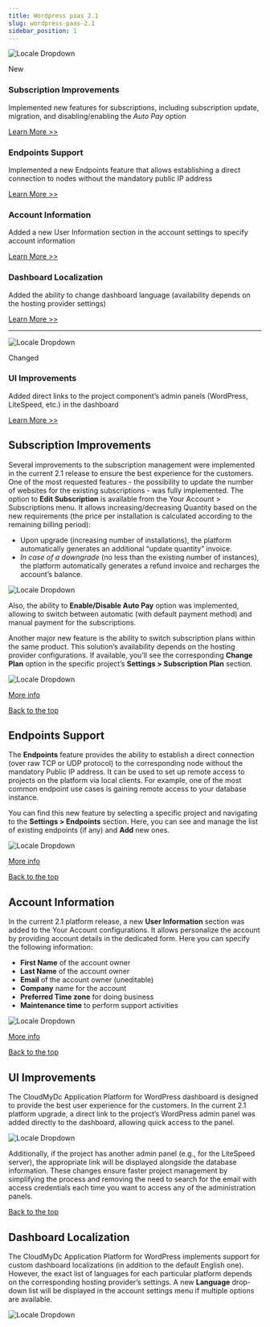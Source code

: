 ```yaml
---
title: Wordpress paas 2.1
slug: wordpress-paas-2.1
sidebar_position: 1
---
```


<div style={{
        display: 'flex',
        padding: '10px 0 10px 0',
    }}>
    <div style={{
        width: '20%',
        display: 'flex',
        flexDirection: 'column',
        alignItems: 'center',
        padding: '20px',
        justifyContent: 'flex-start',
    }}>

![Locale Dropdown](./img/WordPressPaaS2.1/download.png)

New

</div>
    <div>
        <div style={{
            background: '#e4ffee',
            padding: '20px',
            margin: '10px 0',
        }}>
            <h3 style={{
                fontSize: '23px',
                fontWeight: '500',
        }}>Subscription Improvements</h3>
            <p>Implemented new features for subscriptions, including subscription update, migration, and disabling/enabling the <i>Auto Pay</i> option</p>
            <div style={{
            display: 'flex',
            flexDirection: 'row-reverse',
        }}>
                <a href="/">
                    Learn More >>
                </a>
            </div>
        </div>
        <div style={{
            background: '#e4ffee',
            padding: '20px',
            margin: '10px 0',
        }}>
            <h3 style={{
                fontSize: '23px',
                fontWeight: '500',
        }}>Endpoints Support</h3>
            <p>Implemented a new Endpoints feature that allows establishing a direct connection to nodes without the mandatory public IP address</p>
            <div style={{
            display: 'flex',
            flexDirection: 'row-reverse',
        }}>
                <a href="/">
                    Learn More >>
                </a>
            </div>
        </div>
        <div style={{
            background: '#e4ffee',
            padding: '20px',
            margin: '10px 0',
        }}>
            <h3 style={{
                fontSize: '23px',
                fontWeight: '500',
        }}>Account Information</h3>
            <p>Added a new User Information section in the account settings to specify account information</p>
            <div style={{
            display: 'flex',
            flexDirection: 'row-reverse',
        }}>
                <a href="/">
                    Learn More >>
                </a>
            </div>
        </div>
        <div style={{
            background: '#e4ffee',
            padding: '20px',
            margin: '10px 0',
        }}>
            <h3 style={{
                fontSize: '23px',
                fontWeight: '500',
        }}>Dashboard Localization</h3>
            <p>Added the ability to change dashboard language (availability depends on the hosting provider settings)</p>
            <div style={{
            display: 'flex',
            flexDirection: 'row-reverse',
        }}>
                <a href="/">
                    Learn More >>
                </a>
            </div>
        </div>
    </div>

</div>

<hr/>

<div style={{
        display: 'flex',
        padding: '10px 0 10px 0',
    }}>
    <div style={{
        width: '20%',
        display: 'flex',
        flexDirection: 'column',
        alignItems: 'center',
        padding: '20px',
        justifyContent: 'flex-start',
    }}>

![Locale Dropdown](./img/WordPressPaaS2.1/download1.png)

Changed

</div>
    <div>
        <div style={{
            background: '#def6ff',
            padding: '20px',
            margin: '10px 0',
        }}>
            <h3 style={{
                fontSize: '23px',
                fontWeight: '500',
        }}>UI Improvements</h3>
            <p>Added direct links to the project component’s admin panels (WordPress, LiteSpeed, etc.) in the dashboard</p>
            <div style={{
            display: 'flex',
            flexDirection: 'row-reverse',
        }}>
                <a href="/">
                    Learn More >>
                </a>
            </div>
        </div>
    </div>

</div>

## Subscription Improvements

Several improvements to the subscription management were implemented in the current 2.1 release to ensure the best experience for the customers. One of the most requested features - the possibility to update the number of websites for the existing subscriptions - was fully implemented. The option to **Edit Subscription** is available from the Your Account > Subscriptions menu. It allows increasing/decreasing Quantity based on the new requirements (the price per installation is calculated according to the remaining billing period):

- Upon upgrade (increasing number of installations), the platform automatically generates an additional “update quantity” invoice.
- _In case of a downgrade_ (no less than the existing number of instances), the platform automatically generates a refund invoice and recharges the account’s balance.

<div style={{
    display:'flex',
    justifyContent: 'center',
    margin: '0 0 1rem 0'
}}>

![Locale Dropdown](./img/WordPressPaaS2.1/01-managing-account-subscriptions.png)

</div>

Also, the ability to **Enable/Disable Auto Pay** option was implemented, allowing to switch between automatic (with default payment method) and manual payment for the subscriptions.

Another major new feature is the ability to switch subscription plans within the same product. This solution’s availability depends on the hosting provider configurations. If available, you’ll see the corresponding **Change Plan** option in the specific project’s **Settings > Subscription Plan** section.

<div style={{
    display:'flex',
    justifyContent: 'center',
    margin: '0 0 1rem 0'
}}>

![Locale Dropdown](./img/WordPressPaaS2.1/02-changing-project-subscription-plan.png)

</div>

[More info](/docs/Wordpress%20as%20a%20Service/WordPress%20Dashboard/WordPress%20Dashboard%20Overview)

<div style={{
        display: 'flex',
        flexDirection: 'row-reverse',
        padding: '10px 0',
    }}>
    <a href="http://localhost:3000/docs/platform-overview/release-notes/release-notes-8.3#CloudMyDc-application-platform-83">
        Back to the top
    </a>
</div>

## Endpoints Support

The **Endpoints** feature provides the ability to establish a direct connection (over raw TCP or UDP protocol) to the corresponding node without the mandatory Public IP address. It can be used to set up remote access to projects on the platform via local clients. For example, one of the most common endpoint use cases is gaining remote access to your database instance.

You can find this new feature by selecting a specific project and navigating to the **Settings > Endpoints** section. Here, you can see and manage the list of existing endpoints (if any) and **Add** new ones.

<div style={{
    display:'flex',
    justifyContent: 'center',
    margin: '0 0 1rem 0'
}}>

![Locale Dropdown](./img/WordPressPaaS2.1/03-project-endpoints.png)

</div>

[More info](/docs/Wordpress%20as%20a%20Service/WordPress%20Dashboard/WordPress%20Project%20Management)

<div style={{
        display: 'flex',
        flexDirection: 'row-reverse',
        padding: '10px 0',
    }}>
    <a href="http://localhost:3000/docs/platform-overview/release-notes/release-notes-8.3#CloudMyDc-application-platform-83">
        Back to the top
    </a>
</div>

## Account Information

In the current 2.1 platform release, a new **User Information** section was added to the Your Account configurations. It allows personalize the account by providing account details in the dedicated form. Here you can specify the following information:

- **First Name** of the account owner
- **Last Name** of the account owner
- **Email** of the account owner (uneditable)
- **Company** name for the account
- **Preferred Time zone** for doing business
- **Maintenance time** to perform support activities

<div style={{
    display:'flex',
    justifyContent: 'center',
    margin: '0 0 1rem 0'
}}>

![Locale Dropdown](./img/WordPressPaaS2.1/04-user-information.png)

</div>

[More info](/docs/Wordpress%20as%20a%20Service/WordPress%20Dashboard/WordPress%20Dashboard%20Overview#account-settings)

<div style={{
        display: 'flex',
        flexDirection: 'row-reverse',
        padding: '10px 0',
    }}>
    <a href="http://localhost:3000/docs/platform-overview/release-notes/release-notes-8.3#CloudMyDc-application-platform-83">
        Back to the top
    </a>
</div>

## UI Improvements

The CloudMyDc Application Platform for WordPress dashboard is designed to provide the best user experience for the customers. In the current 2.1 platform upgrade, a direct link to the project’s WordPress admin panel was added directly to the dashboard, allowing quick access to the panel.

<div style={{
    display:'flex',
    justifyContent: 'center',
    margin: '0 0 1rem 0'
}}>

![Locale Dropdown](./img/WordPressPaaS2.1/05-wodpress-admin-panel-link.png)

</div>

Additionally, if the project has another admin panel (e.g., for the LiteSpeed server), the appropriate link will be displayed alongside the database information. These changes ensure faster project management by simplifying the process and removing the need to search for the email with access credentials each time you want to access any of the administration panels.

<div style={{
        display: 'flex',
        flexDirection: 'row-reverse',
        padding: '10px 0',
    }}>
    <a href="http://localhost:3000/docs/platform-overview/release-notes/release-notes-8.3#CloudMyDc-application-platform-83">
        Back to the top
    </a>
</div>

## Dashboard Localization

The CloudMyDc Application Platform for WordPress implements support for custom dashboard localizations (in addition to the default English one). However, the exact list of languages for each particular platform depends on the corresponding hosting provider’s settings. A new **Language** drop-down list will be displayed in the account settings menu if multiple options are available.

<div style={{
    display:'flex',
    justifyContent: 'center',
    margin: '0 0 1rem 0'
}}>

![Locale Dropdown](./img/WordPressPaaS2.1/06-changing-dashboard-language.png)

</div>

